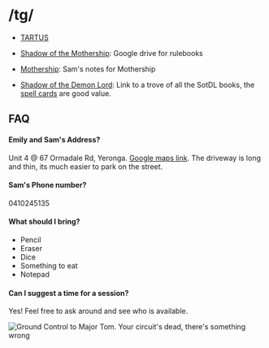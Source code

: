 # /tg/

- [TARTUS](tartus/index.md)

- [Shadow of the Mothership](https://drive.google.com/drive/folders/1cZxL6OPwh_HJ0ZNBY004X1vGXWwLyRJp?usp=sharing): Google drive for rulebooks
- [Mothership](mothership.md): Sam's notes for Mothership
- [Shadow of the Demon Lord](https://thetrove.net/Books/Shadow%20of%20the%20Demon%20Lord/): Link to a trove of all the SotDL books, the [spell cards](https://thetrove.net/Books/Shadow%20of%20the%20Demon%20Lord/Cards/) are good value.

## FAQ
#### Emily and Sam's Address?
Unit 4 @ 67 Ormadale Rd, Yeronga. [Google maps link](https://goo.gl/maps/jdkX6SmNVG42).
The driveway is long and thin, its much easier to park on the street.

#### Sam's Phone number?
0410245135

#### What should I bring?

- Pencil
- Eraser
- Dice
- Something to eat
- Notepad

#### Can I suggest a time for a session?
Yes! Feel free to ask around and see who is available.

<img src="https://www.keiththompsonart.com/images/full/wight.jpg" alt="Ground Control to Major Tom. Your circuit's dead, there's something wrong"
	title="Ground Control to Major Tom. Your circuit's dead, there's something wrong."/>


